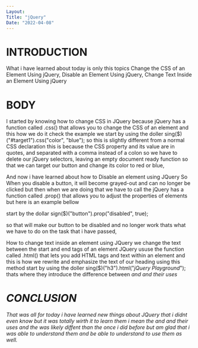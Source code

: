 ```yaml
---
Layout:
Title: "jQuery"
Date: "2022-04-08"
---
```


# INTRODUCTION

What i have learned about today is only this topics Change the CSS of an Element Using jQuery,
Disable an Element Using jQuery,
Change Text Inside an Element Using jQuery 

# BODY

I started by knowing how to change CSS in JQuery because jQuery has a function called .css() that allows you to change the CSS of an element  and this how we do it check the example 
we start by using the doller sing($)("#target1").css("color", "blue");
so this is slightly different from a normal CSS declaration this is because the CSS property and its value are in quotes, and separated with a comma instead of a colon so we have to delete our  jQuery selectors, leaving an empty document ready function so that we can target our button and change its color to red or blue,

 And now i have learned about how to Disable an element using JQuery So When you disable a button, it will become grayed-out and can no longer be clicked but then when we are doing that we have to call the jQuery has a function called .prop() that allows you to adjust the properties of elements but here is an example bellow 

 start by the dollar sign($)("button").prop("disabled", true);

 so that will make our button to be disabled and no longer work thats what we have to do on the task that i have passed,

How to change text inside an element using JQuery we change the text between the start and end tags of an element JQuery ususe the function called .html() that lets you add HTML tags and text within an element and this is how we rewrite and emphasize the text of our heading using this method 
start by using the doller sing($)("h3").html("<em>jQuery Playground</em>");
thats where they introduce the difference between <i> and <em> and their uses 

# CONCLUSION

That was all for today i have learned new things about JQuery that i didnt even know but it was totally wirth it to learn them i mean the <i> and <em> and their uses and the was likely diffent than the once i did before but am glad that i was able to understand them and be able to understand to use them as well.